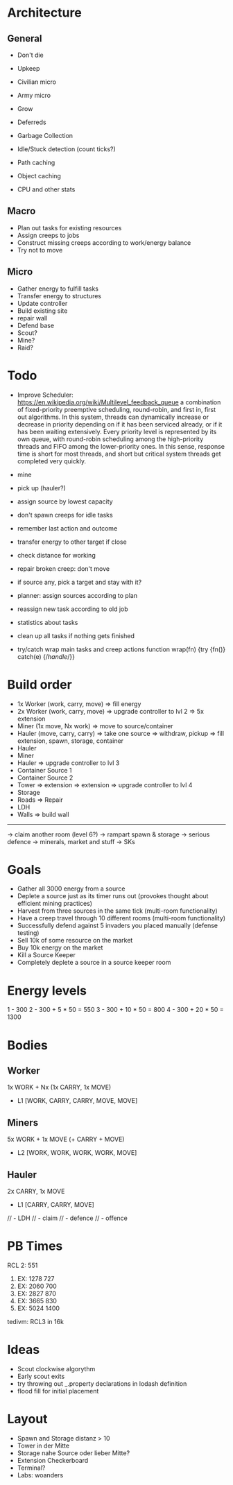 Architecture
============

General
-------

- Don't die
- Upkeep
- Civilian micro
- Army micro
- Grow
- Deferreds

- Garbage Collection
- Idle/Stuck detection (count ticks?)
- Path caching
- Object caching
- CPU and other stats


Macro
-----

- Plan out tasks for existing resources
- Assign creeps to jobs
- Construct missing creeps according to work/energy balance
- Try not to move

Micro
-----

- Gather energy to fulfill tasks
- Transfer energy to structures
- Update controller
- Build existing site
- repair wall
- Defend base
- Scout?
- Mine?
- Raid?

Todo
====

- Improve Scheduler:
https://en.wikipedia.org/wiki/Multilevel_feedback_queue
a combination of fixed-priority preemptive scheduling, round-robin, and first in, first out algorithms. In this system, threads can dynamically increase or decrease in priority depending on if it has been serviced already, or if it has been waiting extensively. Every priority level is represented by its own queue, with round-robin scheduling among the high-priority threads and FIFO among the lower-priority ones. In this sense, response time is short for most threads, and short but critical system threads get completed very quickly.

- mine
- pick up (hauler?)

- assign source by lowest capacity
- don't spawn creeps for idle tasks

- remember last action and outcome
- transfer energy to other target if close

- check distance for working
- repair broken creep: don't move
- if source any, pick a target and stay with it?

- planner: assign sources according to plan

- reassign new task according to old job
- statistics about tasks

- clean up all tasks if nothing gets finished

- try/catch wrap main tasks and creep actions
function wrap(fn) {try {fn()} catch(e) {/*handle*/}}


Build order
===========

- 1x Worker (work, carry, move)
 => fill energy
- 2x Worker (work, carry, move)
 => upgrade controller to lvl 2
 => 5x extension
- Miner (1x move, Nx work)
 => move to source/container
- Hauler (move, carry, carry)
 => take one source
 => withdraw, pickup
 => fill extension, spawn, storage, container
- Hauler
- Miner
- Hauler
 => upgrade controller to lvl 3
- Container Source 1
- Container Source 2
- Tower
 => extension
 => extension
 => upgrade controller to lvl 4
- Storage
- Roads
 => Repair
- LDH
- Walls
 => build wall

------------------
-> claim another room (level 6?)
-> rampart spawn & storage
-> serious defence
-> minerals, market and stuff
-> SKs

Goals
=====

- Gather all 3000 energy from a source
- Deplete a source just as its timer runs out (provokes thought about efficient mining practices)
- Harvest from three sources in the same tick (multi-room functionality)
- Have a creep travel through 10 different rooms (multi-room functionality)
- Successfully defend against 5 invaders you placed manually (defense testing)
- Sell 10k of some resource on the market
- Buy 10k energy on the market
- Kill a Source Keeper
- Completely deplete a source in a  source keeper room

Energy levels
=============

1 - 300
2 - 300 +  5 * 50 =  550
3 - 300 + 10 * 50 =  800
4 - 300 + 20 * 50 = 1300

Bodies
======

Worker
------
1x WORK + Nx (1x CARRY, 1x MOVE)

- L1 [WORK, CARRY, CARRY, MOVE, MOVE]

Miners
------
5x WORK + 1x MOVE (+ CARRY + MOVE)

- L2 [WORK, WORK, WORK, WORK, MOVE]

Hauler
------

2x CARRY, 1x MOVE

- L1 [CARRY, CARRY, MOVE]

// - LDH
// - claim
// - defence
// - offence

PB Times
=====

RCL 2:  551
1. EX: 1278             727
2. EX: 2060             700
3. EX: 2827             870
4. EX: 3665             830
5. EX: 5024             1400

tedivm: RCL3 in 16k

Ideas
=====

- Scout clockwise algorythm
- Early scout exits
- try throwing out _.property declarations in lodash definition
- flood fill for initial placement

Layout
======

- Spawn and Storage distanz > 10
- Tower in der Mitte
- Storage nahe Source oder lieber Mitte?
- Extension Checkerboard
- Terminal?
- Labs: woanders
